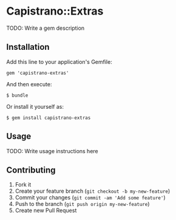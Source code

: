 # Capistrano::Extras

TODO: Write a gem description

## Installation

Add this line to your application's Gemfile:

    gem 'capistrano-extras'

And then execute:

    $ bundle

Or install it yourself as:

    $ gem install capistrano-extras

## Usage

TODO: Write usage instructions here

## Contributing

1. Fork it
2. Create your feature branch (`git checkout -b my-new-feature`)
3. Commit your changes (`git commit -am 'Add some feature'`)
4. Push to the branch (`git push origin my-new-feature`)
5. Create new Pull Request
